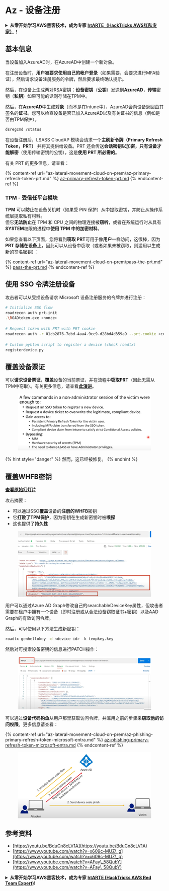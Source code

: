 # Az - 设备注册

<details>

<summary><strong>从零开始学习AWS黑客技术，成为专家</strong> <a href="https://training.hacktricks.xyz/courses/arte"><strong>htARTE（HackTricks AWS红队专家）</strong></a><strong>！</strong></summary>

支持HackTricks的其他方式：

- 如果您想看到您的**公司在HackTricks中做广告**或**下载PDF格式的HackTricks**，请查看[**订阅计划**](https://github.com/sponsors/carlospolop)!
- 获取[**官方PEASS & HackTricks周边产品**](https://peass.creator-spring.com)
- 探索[**PEASS家族**](https://opensea.io/collection/the-peass-family)，我们的独家[**NFTs**](https://opensea.io/collection/the-peass-family)
- **加入** 💬 [**Discord群组**](https://discord.gg/hRep4RUj7f) 或 [**电报群组**](https://t.me/peass) 或 **关注**我们的**Twitter** 🐦 [**@hacktricks_live**](https://twitter.com/hacktricks_live)**。**
- 通过向[**HackTricks**](https://github.com/carlospolop/hacktricks)和[**HackTricks Cloud**](https://github.com/carlospolop/hacktricks-cloud) github仓库提交PR来分享您的黑客技巧。

</details>

## 基本信息

当设备加入AzureAD时，在AzureAD中创建一个新对象。

在注册设备时，**用户被要求使用自己的帐户登录**（如果需要，会要求进行MFA验证），然后请求设备注册服务的令牌，然后要求最终确认提示。

然后，在设备上生成两对RSA密钥：**设备密钥**（**公钥**）发送到**AzureAD**，**传输**密钥（**私钥**）如果可能的话则存储在TPM中。

然后，在**AzureAD**中生成**对象**（而不是在Intune中），AzureAD会向设备返回由其签名的**证书**。您可以检查设备是否已加入AzureAD以及有关证书的信息（例如是否由TPM保护）。
```bash
dsregcmd /status
```
在设备注册后，LSASS CloudAP 模块会请求一个**主刷新令牌（Primary Refresh Token，PRT）** 并将其提供给设备。PRT 还会传送**会话密钥以加密，只有设备才能解密**（使用传输密钥的公钥），这是**使用 PRT 所必需的**。

有关 PRT 的更多信息，请查看：

{% content-ref url="az-lateral-movement-cloud-on-prem/az-primary-refresh-token-prt.md" %}
[az-primary-refresh-token-prt.md](az-lateral-movement-cloud-on-prem/az-primary-refresh-token-prt.md)
{% endcontent-ref %}

### TPM - 受信任平台模块

**TPM** 可以**防止**在设备关机时（如果受 PIN 保护）从中提取密钥，并防止从操作系统层提取私有材料。\
但它**无法防止**在 TPM 和 CPU 之间的物理连接被**窃听**，或者在系统运行时从具有**SYSTEM**权限的进程中**使用 TPM 中的加密材料**。

如果您查看以下页面，您将看到**窃取 PRT**可用于像**用户**一样访问，这很棒，因为**PRT 存储在设备上**，因此可以从设备中窃取（或者如果未被窃取，则滥用以生成新的签名密钥）：

{% content-ref url="az-lateral-movement-cloud-on-prem/pass-the-prt.md" %}
[pass-the-prt.md](az-lateral-movement-cloud-on-prem/pass-the-prt.md)
{% endcontent-ref %}

## 使用 SSO 令牌注册设备

攻击者可以从受损设备请求 Microsoft 设备注册服务的令牌并进行注册：
```bash
# Initialize SSO flow
roadrecon auth prt-init
.\ROADtoken.exe <nonce>

# Request token with PRT with PRT cookie
roadrecon auth -r 01cb2876-7ebd-4aa4-9cc9-d28bd4d359a9 --prt-cookie <cookie>

# Custom pyhton script to register a device (check roadtx)
registerdevice.py
```
## 覆盖设备票证

可以**请求设备票证**，**覆盖**设备的当前票证，并在流程中**窃取PRT**（因此无需从TPM中窃取）。有关更多信息，请查看[**此演讲**](https://youtu.be/BduCn8cLV1A)。

<figure><img src="../../.gitbook/assets/image (4) (1) (1) (1).png" alt=""><figcaption></figcaption></figure>

{% hint style="danger" %}
然而，这已经被修复。
{% endhint %}

## 覆盖WHFB密钥

**[查看原始幻灯片](https://dirkjanm.io/assets/raw/Windows%20Hello%20from%20the%20other%20side_nsec_v1.0.pdf)**

攻击摘要：

- 可以通过SSO**覆盖**设备的**注册的WHFB**密钥
- 它**打败了TPM保护**，因为密钥在生成新密钥时被**嗅探**
- 这也提供了**持久性**

<figure><img src="../../.gitbook/assets/image (6).png" alt=""><figcaption></figcaption></figure>

用户可以通过Azure AD Graph修改自己的searchableDeviceKey属性，但攻击者需要在租户中拥有一个设备（即时注册或从合法设备窃取证书+密钥）以及AAD Graph的有效访问令牌。

然后，可以使用以下方法生成新密钥：
```bash
roadtx genhellokey -d <device id> -k tempkey.key
```
然后对可搜索设备密钥的信息进行PATCH操作：

<figure><img src="../../.gitbook/assets/image (8).png" alt=""><figcaption></figcaption></figure>

可以通过**设备代码钓鱼**从用户那里获取访问令牌，并滥用之前的步骤来**窃取他的访问权限**。更多信息请查看：

{% content-ref url="az-lateral-movement-cloud-on-prem/az-phishing-primary-refresh-token-microsoft-entra.md" %}
[az-phishing-primary-refresh-token-microsoft-entra.md](az-lateral-movement-cloud-on-prem/az-phishing-primary-refresh-token-microsoft-entra.md)
{% endcontent-ref %}

<figure><img src="../../.gitbook/assets/image (9).png" alt=""><figcaption></figcaption></figure>

## 参考资料

* [https://youtu.be/BduCn8cLV1A](https://youtu.be/BduCn8cLV1A)
* [https://www.youtube.com/watch?v=x609c-MUZ\_g](https://www.youtube.com/watch?v=x609c-MUZ\_g)
* [https://www.youtube.com/watch?v=AFay\_58QubY](https://www.youtube.com/watch?v=AFay\_58QubY)

<details>

<summary><strong>从零开始学习AWS黑客技术，成为专家</strong> <a href="https://training.hacktricks.xyz/courses/arte"><strong>htARTE (HackTricks AWS Red Team Expert)</strong></a><strong>!</strong></summary>

支持HackTricks的其他方式：

* 如果您想看到您的**公司在HackTricks中做广告**或**下载PDF格式的HackTricks**，请查看[**订阅计划**](https://github.com/sponsors/carlospolop)!
* 获取[**官方PEASS & HackTricks周边产品**](https://peass.creator-spring.com)
* 探索[**PEASS家族**](https://opensea.io/collection/the-peass-family)，我们的独家[**NFTs**](https://opensea.io/collection/the-peass-family)
* **加入** 💬 [**Discord群**](https://discord.gg/hRep4RUj7f) 或 [**电报群**](https://t.me/peass) 或 **关注**我们的**Twitter** 🐦 [**@hacktricks_live**](https://twitter.com/hacktricks_live)**。**
* 通过向[**HackTricks**](https://github.com/carlospolop/hacktricks)和[**HackTricks Cloud**](https://github.com/carlospolop/hacktricks-cloud) github仓库提交PR来分享您的黑客技巧。

</details>
